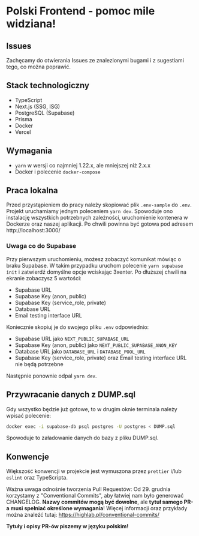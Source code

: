 # Polski Frontend - pomoc mile widziana!

## Issues

Zachęcamy do otwierania Issues ze znalezionymi bugami i z sugestiami tego, co można poprawić.

## Stack technologiczny

- TypeScript
- Next.js (SSG, ISG)
- PostgreSQL (Supabase)
- Prisma
- Docker
- Vercel

## Wymagania

- `yarn` w wersji co najmniej 1.22.x, ale mniejszej niż 2.x.x
- Docker i polecenie `docker-compose`

## Praca lokalna

Przed przystąpieniem do pracy należy skopiować plik `.env-sample` do `.env`.
Projekt uruchamiamy jednym poleceniem `yarn dev`. Spowoduje ono instalację wszystkich potrzebnych zależności, uruchomienie kontenera w Dockerze oraz naszej aplikacji.
Po chwili powinna być gotowa pod adresem http://localhost:3000/

### Uwaga co do Supabase

Przy pierwszym uruchomieniu, możesz zobaczyć komunikat mówiąc o braku Supabase. W takim przypadku uruchom polecenie `yarn supabase init` i zatwierdź domyślne opcje wciskając 3xenter. Po dłuższej chwili na ekranie zobaczysz 5 wartości:

- Supabase URL
- Supabase Key (anon, public)
- Supabase Key (service_role, private)
- Database URL
- Email testing interface URL

Koniecznie skopiuj je do swojego pliku `.env` odpowiednio:

- Supabase URL jako `NEXT_PUBLIC_SUPABASE_URL`
- Supabase Key (anon, public) jako `NEXT_PUBLIC_SUPABASE_ANON_KEY`
- Database URL jako `DATABASE_URL` i `DATABASE_POOL_URL`
- Supabase Key (service_role, private) oraz Email testing interface URL nie będą potrzebne

Następnie ponownie odpal `yarn dev`.

## Przywracanie danych z DUMP.sql

Gdy wszystko będzie już gotowe, to w drugim oknie terminala należy wpisać polecenie:

```bash
docker exec -i supabase-db psql postgres -U postgres < DUMP.sql
```

Spowoduje to załadowanie danych do bazy z pliku DUMP.sql.

## Konwencje

Większość konwencji w projekcie jest wymuszona przez `prettier` i/lub `eslint` oraz TypeScripta.

Ważna uwaga odnośnie tworzenia Pull Requestów: Od 29. grudnia korzystamy z "Conventional Commits", aby łatwiej nam było generować CHANGELOG. **Nazwy commitów mogą być dowolne**, ale **tytuł samego PR-a musi spełniać określone wymagania**! Więcej informacji oraz przykłady można znaleźć tutaj: https://highlab.pl/conventional-commits/

**Tytuły i opisy PR-ów piszemy w języku polskim!**
